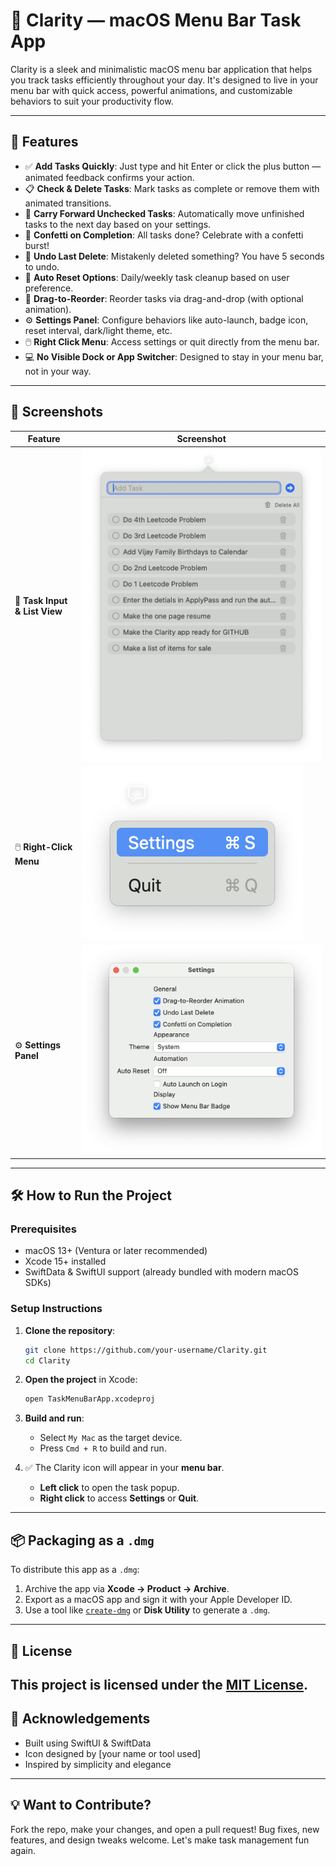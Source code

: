 # 📌 Clarity — macOS Menu Bar Task App

Clarity is a sleek and minimalistic macOS menu bar application that helps you track tasks efficiently throughout your day. It's designed to live in your menu bar with quick access, powerful animations, and customizable behaviors to suit your productivity flow.

---

## 🚀 Features

- ✅ **Add Tasks Quickly**: Just type and hit Enter or click the plus button — animated feedback confirms your action.
- 📋 **Check & Delete Tasks**: Mark tasks as complete or remove them with animated transitions.
- 🔁 **Carry Forward Unchecked Tasks**: Automatically move unfinished tasks to the next day based on your settings.
- 🎉 **Confetti on Completion**: All tasks done? Celebrate with a confetti burst!
- 🔁 **Undo Last Delete**: Mistakenly deleted something? You have 5 seconds to undo.
- 🧹 **Auto Reset Options**: Daily/weekly task cleanup based on user preference.
- 🧲 **Drag-to-Reorder**: Reorder tasks via drag-and-drop (with optional animation).
- ⚙️ **Settings Panel**: Configure behaviors like auto-launch, badge icon, reset interval, dark/light theme, etc.
- 🖱️ **Right Click Menu**: Access settings or quit directly from the menu bar.
- 💻 **No Visible Dock or App Switcher**: Designed to stay in your menu bar, not in your way.
---

## 📸 Screenshots

| Feature | Screenshot |
|--------|-------------|
| 🧭 **Task Input & List View** | ![Task List](screenshots/Screenshot-1.png) |
| 🖱️ **Right-Click Menu** | ![Right Click Menu](screenshots/Screenshot-2.png) |
| ⚙️ **Settings Panel** | ![Settings](screenshots/Screenshot-3.png) |

---

## 🛠️ How to Run the Project

### Prerequisites

- macOS 13+ (Ventura or later recommended)
- Xcode 15+ installed
- SwiftData & SwiftUI support (already bundled with modern macOS SDKs)

### Setup Instructions

1. **Clone the repository**:
   ```bash
   git clone https://github.com/your-username/Clarity.git
   cd Clarity
   ```

2. **Open the project** in Xcode:
   ```bash
   open TaskMenuBarApp.xcodeproj
   ```

3. **Build and run**:
   - Select `My Mac` as the target device.
   - Press `Cmd + R` to build and run.

4. ✅ The Clarity icon will appear in your **menu bar**.
   - **Left click** to open the task popup.
   - **Right click** to access **Settings** or **Quit**.

---

## 📦 Packaging as a `.dmg`

To distribute this app as a `.dmg`:

1. Archive the app via **Xcode → Product → Archive**.
2. Export as a macOS app and sign it with your Apple Developer ID.
3. Use a tool like [`create-dmg`](https://github.com/create-dmg/create-dmg) or **Disk Utility** to generate a `.dmg`.

---
## 🪪 License

This project is licensed under the [MIT License](LICENSE).
---

## 🙌 Acknowledgements

- Built using SwiftUI & SwiftData
- Icon designed by [your name or tool used]
- Inspired by simplicity and elegance

---

## 💡 Want to Contribute?

Fork the repo, make your changes, and open a pull request! Bug fixes, new features, and design tweaks welcome. Let's make task management fun again.
